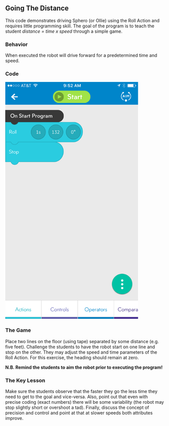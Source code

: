 ## Going The Distance

This code demonstrates driving Sphero (or Ollie) using the Roll Action and requires little programming skill. The goal of the program is to teach the student *distance = time x speed* through a simple game.

### Behavior

When executed the robot will drive forward for a predetermined time and speed.

### Code

<img src="GoingTheDistance.PNG" alt="Image of Program Code" style="Height: 750px;"/>

### The Game

Place two lines on the floor (using tape) separated by some distance (e.g. five feet). Challenge the students to have the robot start on one line and stop on the other. They may adjust the speed and time parameters of the Roll Action. For this exercise, the heading should remain at zero.

**N.B. Remind the students to aim the robot prior to executing the program!**



### The Key Lesson
Make sure the students observe that the faster they go the less time they need to get to the goal and vice-versa. Also, point out that even with precise coding (exact numbers) there will be some variability (the robot may stop slightly short or overshoot a tad). Finally, discuss the concept of precision and control and point at that at slower speeds both attributes improve.
